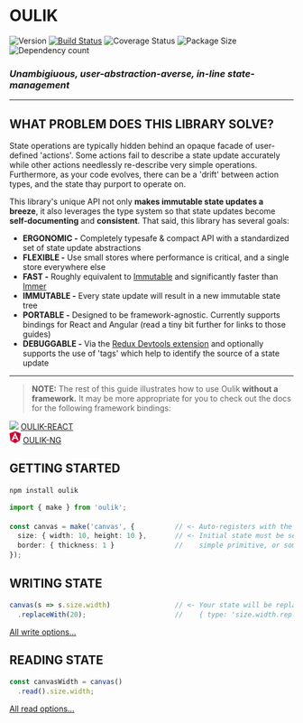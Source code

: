 # OULIK #

![Version](https://img.shields.io/npm/v/oulik.svg)
[![Build Status](https://travis-ci.org/Memeplexx/oulik.svg?branch=master)](https://travis-ci.org/Memeplexx/oulik.svg?branch=master)
![Coverage Status](https://coveralls.io/repos/github/Memeplexx/oulik/badge.svg?branch=master)
![Package Size](https://badgen.net/bundlephobia/minzip/oulik)
![Dependency count](https://badgen.net/bundlephobia/dependency-count/oulik)

### ***Unambigiuous, user-abstraction-averse, in-line state-management*** ###
---
## WHAT PROBLEM DOES THIS LIBRARY SOLVE? ##
State operations are typically hidden behind an opaque facade of user-defined 'actions'. Some actions fail to describe a state update accurately while other actions needlessly re-describe very simple operations. Furthermore, as your code evolves, there can be a 'drift' between action types, and the state thay purport to operate on.  

This library's unique API not only **makes immutable state updates a breeze**, it also leverages the type system so that state updates become **self-documenting** and **consistent**. That said, this library has several goals:  
- **ERGONOMIC -** Completely typesafe & compact API with a standardized set of state update abstractions
- **FLEXIBLE -** Use small stores where performance is critical, and a single store everywhere else
- **FAST -** Roughly equivalent to [Immutable](https://github.com/immutable-js/immutable-js) and significantly faster than [Immer](https://github.com/immerjs/immer)
- **IMMUTABLE -** Every state update will result in a new immutable state tree
- **PORTABLE -** Designed to be framework-agnostic. Currently supports bindings for React and Angular (read a tiny bit further for links to those guides)
- **DEBUGGABLE -** Via the [Redux Devtools extension](https://chrome.google.com/webstore/detail/redux-devtools/lmhkpmbekcpmknklioeibfkpmmfibljd?hl=en) and optionally supports the use of 'tags' which help to identify the source of a state update

---

> **NOTE:** The rest of this guide illustrates how to use Oulik **without a framework.** It may be more appropriate for you to check out the docs for the following framework bindings:  

![](assets/react.ico) <u>[OULIK-REACT](./docs/readme-react.md)</u>  
![](assets/angular.png) <u>[OULIK-NG](./docs/readme-ng.md)</u>  

## GETTING STARTED ##

```console
npm install oulik
```
```Typescript
import { make } from 'oulik';

const canvas = make('canvas', {          // <- Auto-registers with the Redux Devtools Extension.
  size: { width: 10, height: 10 },       // <- Initial state must be serializable. It can be a
  border: { thickness: 1 }               //    simple primitive, or something far more nested.
});       
```

## WRITING STATE ##
```Typescript
canvas(s => s.size.width)                // <- Your state will be replaced using the action:
  .replaceWith(20);                      //    { type: 'size.width.replaceWith()', payload: 20 }
```
[All write options...](./docs/readme-write.md)

## READING STATE ##

```Typescript
const canvasWidth = canvas()
  .read().size.width;
```
[All read options...](./docs/readme-read.md)